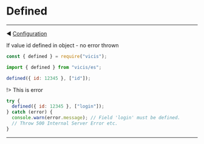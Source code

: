# Defined

----------

◀ [Configuration](Configuration.md)

If value id defined in object - no error thrown

```js
const { defined } = require("vicis");
```

```js
import { defined } from "vicis/es";
```

```js
defined({ id: 12345 }, ["id"]);
```

!> This is error

```js
try {
  defined({ id: 12345 }, ["login"]);
} catch (error) {
  console.warn(error.message); // Field 'login' must be defined.
  // Throw 500 Internal Server Error etc.
}
```

----------
